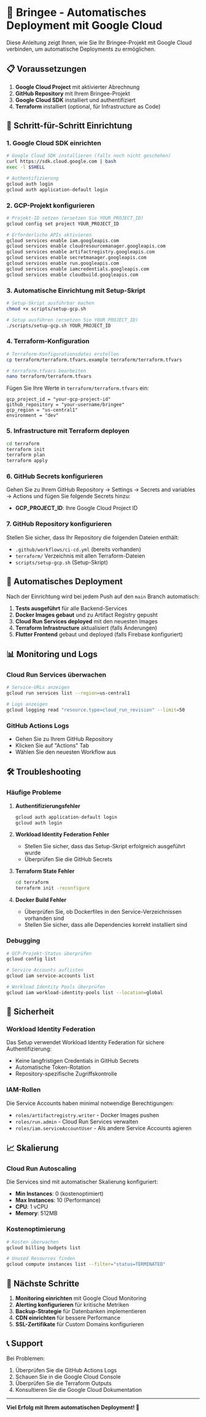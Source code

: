 # 🚀 Bringee - Automatisches Deployment mit Google Cloud

Diese Anleitung zeigt Ihnen, wie Sie Ihr Bringee-Projekt mit Google Cloud verbinden, um automatische Deployments zu ermöglichen.

## 📋 Voraussetzungen

1. **Google Cloud Project** mit aktivierter Abrechnung
2. **GitHub Repository** mit Ihrem Bringee-Projekt
3. **Google Cloud SDK** installiert und authentifiziert
4. **Terraform** installiert (optional, für Infrastructure as Code)

## 🔧 Schritt-für-Schritt Einrichtung

### 1. Google Cloud SDK einrichten

```bash
# Google Cloud SDK installieren (falls noch nicht geschehen)
curl https://sdk.cloud.google.com | bash
exec -l $SHELL

# Authentifizierung
gcloud auth login
gcloud auth application-default login
```

### 2. GCP-Projekt konfigurieren

```bash
# Projekt-ID setzen (ersetzen Sie YOUR_PROJECT_ID)
gcloud config set project YOUR_PROJECT_ID

# Erforderliche APIs aktivieren
gcloud services enable iam.googleapis.com
gcloud services enable cloudresourcemanager.googleapis.com
gcloud services enable artifactregistry.googleapis.com
gcloud services enable secretmanager.googleapis.com
gcloud services enable run.googleapis.com
gcloud services enable iamcredentials.googleapis.com
gcloud services enable cloudbuild.googleapis.com
```

### 3. Automatische Einrichtung mit Setup-Skript

```bash
# Setup-Skript ausführbar machen
chmod +x scripts/setup-gcp.sh

# Setup ausführen (ersetzen Sie YOUR_PROJECT_ID)
./scripts/setup-gcp.sh YOUR_PROJECT_ID
```

### 4. Terraform-Konfiguration

```bash
# Terraform-Konfigurationsdatei erstellen
cp terraform/terraform.tfvars.example terraform/terraform.tfvars

# terraform.tfvars bearbeiten
nano terraform/terraform.tfvars
```

Fügen Sie Ihre Werte in `terraform/terraform.tfvars` ein:

```hcl
gcp_project_id = "your-gcp-project-id"
github_repository = "your-username/bringee"
gcp_region = "us-central1"
environment = "dev"
```

### 5. Infrastructure mit Terraform deployen

```bash
cd terraform
terraform init
terraform plan
terraform apply
```

### 6. GitHub Secrets konfigurieren

Gehen Sie zu Ihrem GitHub Repository → Settings → Secrets and variables → Actions und fügen Sie folgende Secrets hinzu:

- **GCP_PROJECT_ID**: Ihre Google Cloud Project ID

### 7. GitHub Repository konfigurieren

Stellen Sie sicher, dass Ihr Repository die folgenden Dateien enthält:

- `.github/workflows/ci-cd.yml` (bereits vorhanden)
- `terraform/` Verzeichnis mit allen Terraform-Dateien
- `scripts/setup-gcp.sh` (Setup-Skript)

## 🔄 Automatisches Deployment

Nach der Einrichtung wird bei jedem Push auf den `main` Branch automatisch:

1. **Tests ausgeführt** für alle Backend-Services
2. **Docker Images gebaut** und zu Artifact Registry gepusht
3. **Cloud Run Services deployed** mit den neuesten Images
4. **Terraform Infrastructure** aktualisiert (falls Änderungen)
5. **Flutter Frontend** gebaut und deployed (falls Firebase konfiguriert)

## 📊 Monitoring und Logs

### Cloud Run Services überwachen

```bash
# Service-URLs anzeigen
gcloud run services list --region=us-central1

# Logs anzeigen
gcloud logging read "resource.type=cloud_run_revision" --limit=50
```

### GitHub Actions Logs

- Gehen Sie zu Ihrem GitHub Repository
- Klicken Sie auf "Actions" Tab
- Wählen Sie den neuesten Workflow aus

## 🛠️ Troubleshooting

### Häufige Probleme

1. **Authentifizierungsfehler**
   ```bash
   gcloud auth application-default login
   gcloud auth login
   ```

2. **Workload Identity Federation Fehler**
   - Stellen Sie sicher, dass das Setup-Skript erfolgreich ausgeführt wurde
   - Überprüfen Sie die GitHub Secrets

3. **Terraform State Fehler**
   ```bash
   cd terraform
   terraform init -reconfigure
   ```

4. **Docker Build Fehler**
   - Überprüfen Sie, ob Dockerfiles in den Service-Verzeichnissen vorhanden sind
   - Stellen Sie sicher, dass alle Dependencies korrekt installiert sind

### Debugging

```bash
# GCP-Projekt-Status überprüfen
gcloud config list

# Service Accounts auflisten
gcloud iam service-accounts list

# Workload Identity Pools überprüfen
gcloud iam workload-identity-pools list --location=global
```

## 🔐 Sicherheit

### Workload Identity Federation

Das Setup verwendet Workload Identity Federation für sichere Authentifizierung:

- Keine langfristigen Credentials in GitHub Secrets
- Automatische Token-Rotation
- Repository-spezifische Zugriffskontrolle

### IAM-Rollen

Die Service Accounts haben minimal notwendige Berechtigungen:

- `roles/artifactregistry.writer` - Docker Images pushen
- `roles/run.admin` - Cloud Run Services verwalten
- `roles/iam.serviceAccountUser` - Als andere Service Accounts agieren

## 📈 Skalierung

### Cloud Run Autoscaling

Die Services sind mit automatischer Skalierung konfiguriert:

- **Min Instances**: 0 (kostenoptimiert)
- **Max Instances**: 10 (Performance)
- **CPU**: 1 vCPU
- **Memory**: 512MB

### Kostenoptimierung

```bash
# Kosten überwachen
gcloud billing budgets list

# Unused Resources finden
gcloud compute instances list --filter="status=TERMINATED"
```

## 🚀 Nächste Schritte

1. **Monitoring einrichten** mit Google Cloud Monitoring
2. **Alerting konfigurieren** für kritische Metriken
3. **Backup-Strategie** für Datenbanken implementieren
4. **CDN einrichten** für bessere Performance
5. **SSL-Zertifikate** für Custom Domains konfigurieren

## 📞 Support

Bei Problemen:

1. Überprüfen Sie die GitHub Actions Logs
2. Schauen Sie in die Google Cloud Console
3. Überprüfen Sie die Terraform Outputs
4. Konsultieren Sie die Google Cloud Dokumentation

---

**Viel Erfolg mit Ihrem automatischen Deployment! 🎉**